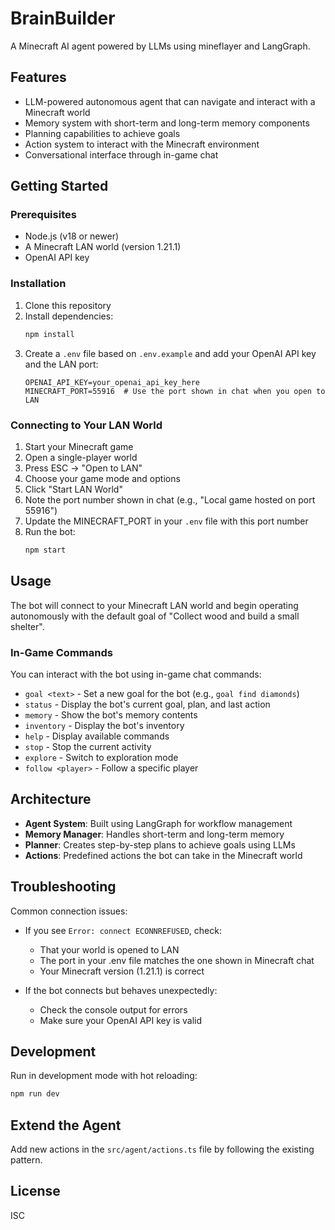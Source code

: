 # BrainBuilder

A Minecraft AI agent powered by LLMs using mineflayer and LangGraph.

## Features

- LLM-powered autonomous agent that can navigate and interact with a Minecraft world
- Memory system with short-term and long-term memory components
- Planning capabilities to achieve goals
- Action system to interact with the Minecraft environment
- Conversational interface through in-game chat

## Getting Started

### Prerequisites

- Node.js (v18 or newer)
- A Minecraft LAN world (version 1.21.1)
- OpenAI API key

### Installation

1. Clone this repository
2. Install dependencies:
   ```bash
   npm install
   ```
3. Create a `.env` file based on `.env.example` and add your OpenAI API key and the LAN port:
   ```
   OPENAI_API_KEY=your_openai_api_key_here
   MINECRAFT_PORT=55916  # Use the port shown in chat when you open to LAN
   ```

### Connecting to Your LAN World

1. Start your Minecraft game
2. Open a single-player world
3. Press ESC → "Open to LAN"
4. Choose your game mode and options
5. Click "Start LAN World"
6. Note the port number shown in chat (e.g., "Local game hosted on port 55916")
7. Update the MINECRAFT_PORT in your `.env` file with this port number
8. Run the bot:
   ```bash
   npm start
   ```

## Usage

The bot will connect to your Minecraft LAN world and begin operating autonomously with the default goal of "Collect wood and build a small shelter".

### In-Game Commands

You can interact with the bot using in-game chat commands:

- `goal <text>` - Set a new goal for the bot (e.g., `goal find diamonds`)
- `status` - Display the bot's current goal, plan, and last action
- `memory` - Show the bot's memory contents
- `inventory` - Display the bot's inventory
- `help` - Display available commands
- `stop` - Stop the current activity
- `explore` - Switch to exploration mode
- `follow <player>` - Follow a specific player

## Architecture

- **Agent System**: Built using LangGraph for workflow management
- **Memory Manager**: Handles short-term and long-term memory
- **Planner**: Creates step-by-step plans to achieve goals using LLMs
- **Actions**: Predefined actions the bot can take in the Minecraft world

## Troubleshooting

Common connection issues:

- If you see `Error: connect ECONNREFUSED`, check:
  - That your world is opened to LAN
  - The port in your .env file matches the one shown in Minecraft chat
  - Your Minecraft version (1.21.1) is correct

- If the bot connects but behaves unexpectedly:
  - Check the console output for errors
  - Make sure your OpenAI API key is valid

## Development

Run in development mode with hot reloading:
```bash
npm run dev
```

## Extend the Agent

Add new actions in the `src/agent/actions.ts` file by following the existing pattern.

## License

ISC